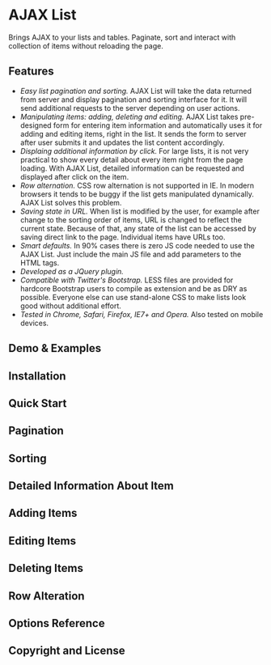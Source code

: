 AJAX List
=========

Brings AJAX to your lists and tables. Paginate, sort and interact with collection of items without reloading the page.

Features
--------

* *Easy list pagination and sorting.*
  AJAX List will take the data returned from server and display pagination and sorting interface for it. It will send additional requests to the server depending on user actions.
* *Manipulating items: adding, deleting and editing.*
  AJAX List takes pre-designed form for entering item information and automatically uses it for adding and editing items, right in the list. It sends the form to server after user submits it and updates the list content accordingly.
* *Displaing additional information by click.*
  For large lists, it is not very practical to show every detail about every item right from the page loading. With AJAX List, detailed information can be requested and displayed after click on the item.
* *Row alternation.*
  CSS row alternation is not supported in IE. In modern browsers it tends to be buggy if the list gets manipulated dynamically. AJAX List solves this problem.
* *Saving state in URL.*
  When list is modified by the user, for example after change to the sorting order of items, URL is changed to reflect the current state. Because of that, any state of the list can be accessed by saving direct link to the page. Individual items have URLs too.
* *Smart defaults.*
  In 90% cases there is zero JS code needed to use the AJAX List. Just include the main JS file and add parameters to the HTML tags.
* *Developed as a JQuery plugin.*
* *Compatible with Twitter's Bootstrap.*
  LESS files are provided for hardcore Bootstrap users to compile as extension and be as DRY as possible. Everyone else can use stand-alone CSS to make lists look good without additional effort.
* *Tested in Chrome, Safari, Firefox, IE7+ and Opera.*
  Also tested on mobile devices.

Demo & Examples
---------------

Installation
------------

Quick Start
-----------

Pagination
----------

Sorting
-------

Detailed Information About Item
-------------------------------

Adding Items
------------

Editing Items
-------------

Deleting Items
-------------

Row Alteration
--------------

Options Reference
-----------------

Copyright and License
---------------------